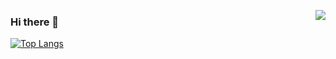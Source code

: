 <a href="" target="_black"><img align="right" src="https://github-readme-stats.vercel.app/api?username=Suiji-Chansheng&show_icons=true&count_private=false&theme=vue-dark" /></a>

### Hi there 👋
[![Top Langs](https://github-readme-stats.vercel.app/api/top-langs/?username=Suiji-Chansheng)](https://github.com/Suiji-Chansheng/github-readme-stats)
<!--
**Suiji-Chansheng/Suiji-Chansheng** is a ✨ _special_ ✨ repository because its `README.md` (this file) appears on your GitHub profile.

Here are some ideas to get you started:

- 🔭 I’m currently working on ...
- 🌱 I’m currently learning ...
- 👯 I’m looking to collaborate on ...
- 🤔 I’m looking for help with ...
- 💬 Ask me about ...
- 📫 How to reach me: ...
- 😄 Pronouns: ...
- ⚡ Fun fact: ...
-->
